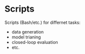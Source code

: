 # Scripts

Scripts (Bash/etc.) for differnet tasks:

- data generation
- model trianing
- closed-loop evaluation
- etc.
